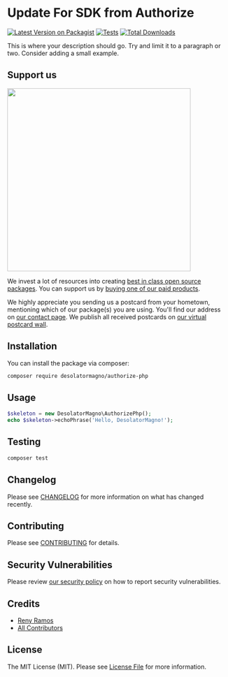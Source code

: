 # Update For SDK from Authorize

[![Latest Version on Packagist](https://img.shields.io/packagist/v/desolatormagno/authorize-php.svg?style=flat-square)](https://packagist.org/packages/desolatormagno/authorize-php)
[![Tests](https://img.shields.io/github/actions/workflow/status/desolatormagno/authorize-php/run-tests.yml?branch=main&label=tests&style=flat-square)](https://github.com/desolatormagno/authorize-php/actions/workflows/run-tests.yml)
[![Total Downloads](https://img.shields.io/packagist/dt/desolatormagno/authorize-php.svg?style=flat-square)](https://packagist.org/packages/desolatormagno/authorize-php)

This is where your description should go. Try and limit it to a paragraph or two. Consider adding a small example.

## Support us

[<img src="https://github-ads.s3.eu-central-1.amazonaws.com/authorize-php.jpg?t=1" width="419px" />](https://spatie.be/github-ad-click/authorize-php)

We invest a lot of resources into creating [best in class open source packages](https://spatie.be/open-source). You can support us by [buying one of our paid products](https://spatie.be/open-source/support-us).

We highly appreciate you sending us a postcard from your hometown, mentioning which of our package(s) you are using. You'll find our address on [our contact page](https://spatie.be/about-us). We publish all received postcards on [our virtual postcard wall](https://spatie.be/open-source/postcards).

## Installation

You can install the package via composer:

```bash
composer require desolatormagno/authorize-php
```

## Usage

```php
$skeleton = new DesolatorMagno\AuthorizePhp();
echo $skeleton->echoPhrase('Hello, DesolatorMagno!');
```

## Testing

```bash
composer test
```

## Changelog

Please see [CHANGELOG](CHANGELOG.md) for more information on what has changed recently.

## Contributing

Please see [CONTRIBUTING](https://github.com/spatie/.github/blob/main/CONTRIBUTING.md) for details.

## Security Vulnerabilities

Please review [our security policy](../../security/policy) on how to report security vulnerabilities.

## Credits

- [Reny Ramos](https://github.com/DesolatorMagno)
- [All Contributors](../../contributors)

## License

The MIT License (MIT). Please see [License File](LICENSE.md) for more information.
